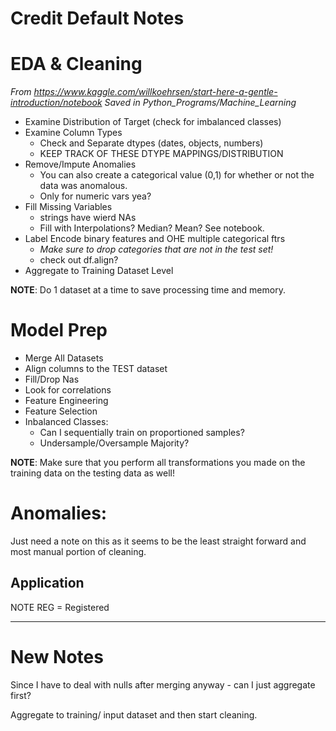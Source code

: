 # Credit Default Notes

# EDA & Cleaning

_From https://www.kaggle.com/willkoehrsen/start-here-a-gentle-introduction/notebook
Saved in Python_Programs/Machine_Learning_


  - Examine Distribution of Target (check for imbalanced classes)
  - Examine Column Types
    - Check and Separate dtypes (dates, objects, numbers)
    - KEEP TRACK OF THESE DTYPE MAPPINGS/DISTRIBUTION
  - Remove/Impute Anomalies
    - You can also create a categorical value (0,1) for whether or not the data was anomalous.
    - Only for numeric vars yea?
  - Fill Missing Variables
    - strings have wierd NAs
    - Fill with Interpolations? Median? Mean? See notebook.
  - Label Encode binary features and OHE multiple categorical ftrs
    - _Make sure to drop categories that are not in the test set!_
    - check out df.align?
  - Aggregate to Training Dataset Level


__NOTE__: Do 1 dataset at a time to save processing time and memory.


# Model Prep
  - Merge All Datasets
  - Align columns to the TEST dataset
  - Fill/Drop Nas
  - Look for correlations
  - Feature Engineering
  - Feature Selection
  - Inbalanced Classes:
    - Can I sequentially train on proportioned samples?
    - Undersample/Oversample Majority?


__NOTE__: Make sure that you perform all transformations you made on the training data
        on the testing data as well!

# Anomalies:

Just need a note on this as it seems to be the least straight forward and
most manual portion of cleaning.



## Application

NOTE REG = Registered


----------------------------------------

# New Notes

Since I have to deal with nulls after merging anyway - can I just aggregate first?

Aggregate to training/ input dataset and then start cleaning.

